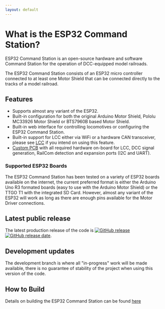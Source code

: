 ```yaml
---
layout: default
---
```


# What is the ESP32 Command Station?
ESP32 Command Station is an open-source hardware and software Command Station for the operation of DCC-equipped model railroads.

The ESP32 Command Station consists of an ESP32 micro controller connected to at least one Motor Shield that can be connected directly to the tracks of a model railroad.

## Features

* Supports almost any variant of the ESP32.
* Built-in configuration for both the original Arduino Motor Shield, Pololu MC33926 Motor Shield or BTS7960B based Motor Shield.
* Built-in web interface for controlling locomotives or configuring the ESP32 Command Station.
* Built-in support for LCC either via WiFi or a hardware CAN transceiver, please see [LCC](./config-lcc.html) if you intend on using this feature.
* [Custom PCB](./esp32-cs-pcb.html) with all required hardware on-board for LCC, DCC signal generation, RailCom detection and expansion ports (I2C and UART).

### Supported ESP32 Boards
The ESP32 Command Station has been tested on a variety of ESP32 boards available on the internet, the current preferred format is either the Arduino Uno R3 formated boards (easy to use with the Arduino Motor Shield) or the TTGO T1 with the integrated SD Card. However, almost any variant of the ESP32 will work as long as there are enough pins available for the Motor Driver connections.

## Latest public release
The latest production release of the code is [![GitHub release](https://img.shields.io/github/release/atanisoft/ESP32CommandStation.svg)](https://github.com/atanisoft/ESP32CommandStation/releases) [![GitHub release date](https://img.shields.io/github/release-date/atanisoft/ESP32CommandStation.svg)](https://github.com/atanisoft/ESP32CommandStation/releases).

## Development updates
The development branch is where all "in-progress" work will be made available, there is no guarantee of stability of the project when using this version of the code.

## How to Build
Details on building the ESP32 Command Station can be found [here](./building-esp32cs.html)
